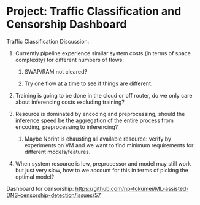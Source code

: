 # Project: Traffic Classification and Censorship Dashboard

Traffic Classification Discussion:

1. Currently pipeline experience similar system costs (in terms of space complexity) for different numbers of flows:
   
   1. SWAP/RAM not cleared?
   
   2. Try one flow at a time to see if things are different.

2. Training is going to be done in the cloud or off router, do we only care about inferencing costs excluding training?

3. Resource is dominated by encoding and preprocessing, should the inference speed be the aggregation of the entire process from encoding, preprocessing to inferencing?
   
   1. Maybe Nprint is ehausting all available resource: verify by experiments on VM and we want to find minimum requirements for different models/features.

4. When system resource is low, preprocessor and model may still work but just very slow, how to we account for this in terms of picking the optimal model?

Dashboard for censorship: https://github.com/np-tokumei/ML-assisted-DNS-censorship-detection/issues/57
